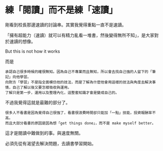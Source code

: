 # 練「閱讀」而不是練「速讀」

剛看到校長那邊速讀的討論串。其實我覺得重點一直不是速讀。

「擁有超能力（速讀）就可以有精力亂看一堆書，然後變得無所不知」，是大家對於速讀的想像。

But this is not how it works

而是

    承認自己很多時候的確很無知。因為自己不專業而且無知，所以會去找自己強的人留下的「筆記」向他學習。
    向對方「學習」不是指全面模仿他的技法，而是了解為什麼他會用這樣的技法與角度去解決事情，自己了解以後又要怎樣吸收與運用。
    了解只是第一步，運用以及整理內化，這整套知識才會是變成自己的。

不過我覺得這就是最難的部分了。

    很多人不看書是因為覺得自己很強了，看書很浪費時間卻只能加「一點」技能，投資報酬率不高。
    而且大部分看書的原因是因為想「get things done」，而不是 make myself better。

這才是閱讀中難做到的事。與速度無關。

必須先從有渴望去解決問題，去讀書學習開始。
